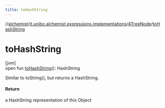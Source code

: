 ```yaml
---
title: toHashString
---
```

//[alchemist](../../../index.html)/[it.unibo.alchemist.expressions.implementations](../index.html)/[ATreeNode](index.html)/[toHashString](to-hash-string.html)



# toHashString



[jvm]\
open fun [toHashString](to-hash-string.html)(): HashString



Similar to toString(), but returns a HashString.



#### Return



a HashString representation of this Object




